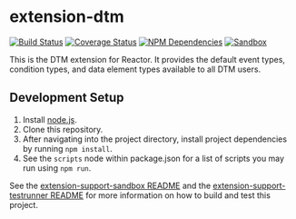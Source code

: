 # extension-dtm
[![Build Status][status-image]][status-url] [![Coverage Status][coverage-image]][coverage-url] [![NPM Dependencies][npm-dependencies-image]][npm-dependencies-url] [![Sandbox][sandbox-image]][sandbox-url]

This is the DTM extension for Reactor. It provides the default event types, condition types, and data element types available to all DTM users.

## Development Setup
1. Install [node.js](https://nodejs.org/).
1. Clone this repository.
1. After navigating into the project directory, install project dependencies by running `npm install`.
1. See the `scripts` node within package.json for a list of scripts you may run using `npm run`.

See the [extension-support-sandbox README](https://git.corp.adobe.com/reactor/extension-support-sandbox/blob/master/README.md) and the [extension-support-testrunner README](https://git.corp.adobe.com/reactor/extension-support-testrunner/blob/master/README.md) for more information on how to build and test this project.

[status-url]: https://dtm-builder.ut1.mcps.adobe.net/job/extension-dtm
[status-image]: https://dtm-builder.ut1.mcps.adobe.net/buildStatus/icon?job=extension-dtm
[coverage-url]: https://dtm-builder.ut1.mcps.adobe.net/view/Reactor-Frontend/job/extension-dtm-ubuntu/lastStableBuild/cobertura/
[coverage-image]: https://dtm-builder.ut1.mcps.adobe.net/view/Reactor-Frontend/job/extension-dtm-ubuntu/ws/badges/coverage.svg
[npm-dependencies-url]: https://dtm-builder.ut1.mcps.adobe.net/view/Reactor-Frontend/job/extension-dtm-ubuntu/ws/dependencies.txt
[npm-dependencies-image]: https://dtm-builder.ut1.mcps.adobe.net/view/Reactor-Frontend/job/extension-dtm-ubuntu/ws/badges/dependencies.svg
[sandbox-url]: https://dtm-builder.ut1.mcps.adobe.net/view/Reactor-Frontend/job/extension-dtm-ubuntu/ws/sandbox/viewSandbox.html
[sandbox-image]: https://dtm-builder.ut1.mcps.adobe.net/view/Reactor-Frontend/job/extension-dtm-ubuntu/ws/badges/sandbox.svg
